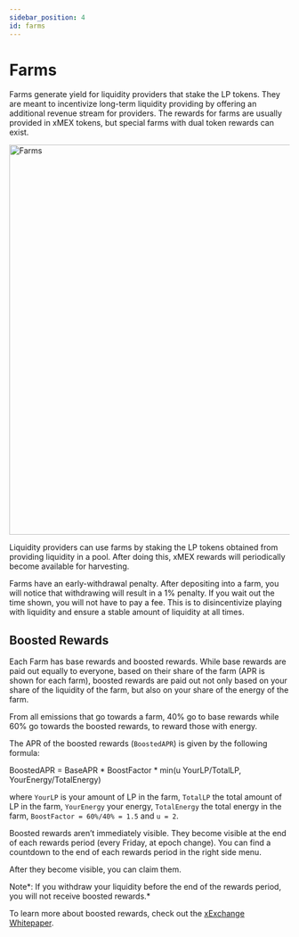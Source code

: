 ```yaml
---
sidebar_position: 4
id: farms
---
```


# Farms

Farms generate yield for liquidity providers that stake the LP tokens. They are meant to incentivize long-term liquidity providing by offering an additional revenue stream for providers. The rewards for farms are usually provided in xMEX tokens, but special farms with dual token rewards can exist.

<div style={{ textAlign: 'center' }}>
    <img src="/docs/features/farms.png" alt="Farms" width="700" />
</div>

Liquidity providers can use farms by staking the LP tokens obtained from providing liquidity in a pool. After doing this, xMEX rewards will periodically become available for harvesting.

Farms have an early-withdrawal penalty. After depositing into a farm, you will notice that withdrawing will result in a 1% penalty. If you wait out the time shown, you will not have to pay a fee. This is to disincentivize playing with liquidity and ensure a stable amount of liquidity at all times.

## Boosted Rewards

Each Farm has base rewards and boosted rewards. While base rewards are paid out equally to everyone, based on their share of the farm (APR is shown for each farm), boosted rewards are paid out not only based on your share of the liquidity of the farm, but also on your share of the energy of the farm.

From all emissions that go towards a farm, 40% go to base rewards while 60% go towards the boosted rewards, to reward those with energy.

The APR of the boosted rewards (`BoostedAPR`) is given by the following formula:

<div style={{ textAlign: 'center' }}>
    BoostedAPR = BaseAPR * BoostFactor * min(u YourLP/TotalLP, YourEnergy/TotalEnergy)
</div>

where `YourLP` is your amount of LP in the farm, `TotalLP` the total amount of LP in the farm, `YourEnergy` your energy, `TotalEnergy` the total energy in the farm, `BoostFactor = 60%/40% = 1.5` and `u = 2`.

Boosted rewards aren’t immediately visible. They become visible at the end of each rewards period (every Friday, at epoch change). You can find a countdown to the end of each rewards period in the right side menu.

After they become visible, you can claim them.

Note*: If you withdraw your liquidity before the end of the rewards period, you will not receive boosted rewards.*

To learn more about boosted rewards, check out the [xExchange Whitepaper](https://xexchange.com/x-exchange-economics.pdf).
